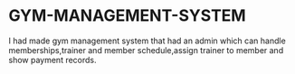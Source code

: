 # GYM-MANAGEMENT-SYSTEM
I had made gym management system that had an admin which can handle memberships,trainer and member schedule,assign trainer to member and show payment records.
